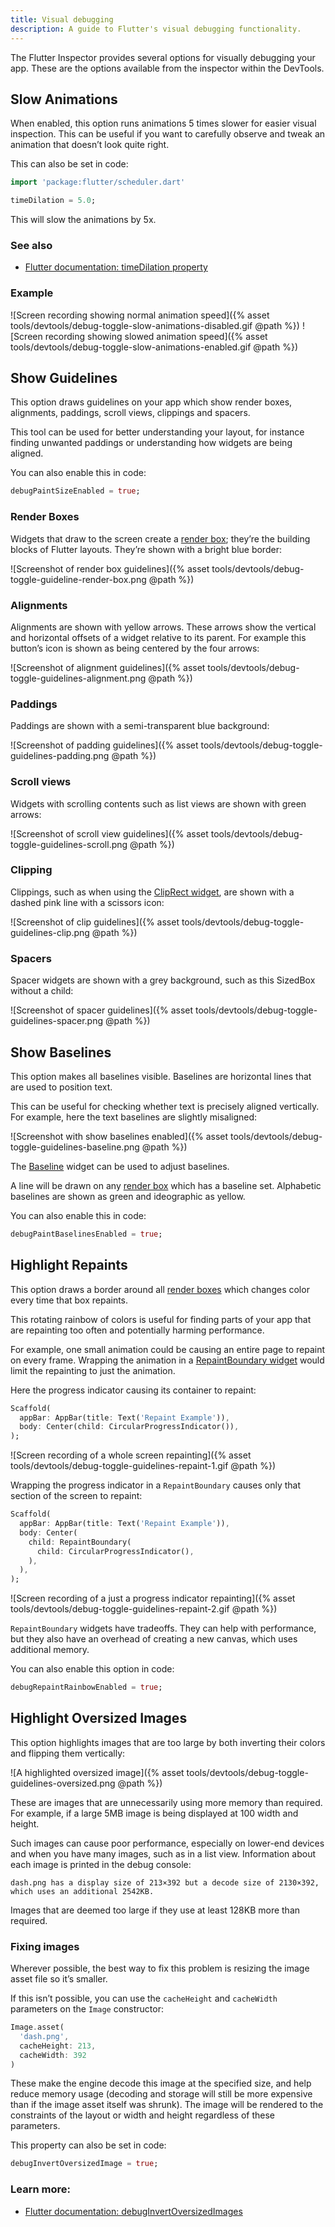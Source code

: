 ```yaml
---
title: Visual debugging
description: A guide to Flutter's visual debugging functionality.
---
```


The Flutter Inspector provides several options for visually debugging your app.
These are the options available from the inspector within the DevTools.

## Slow Animations

When enabled, this option runs animations 5 times slower for easier visual
inspection.
This can be useful if you want to carefully observe and tweak an animation that
doesn’t look quite right.

This can also be set in code:

```dart
import 'package:flutter/scheduler.dart' 

timeDilation = 5.0;
```
 
This will slow the animations by 5x.

### See also

* [Flutter documentation: timeDilation property](https://api.flutter.dev/flutter/scheduler/timeDilation.html) 

### Example

![Screen recording showing normal animation speed]({% asset tools/devtools/debug-toggle-slow-animations-disabled.gif @path %})
![Screen recording showing slowed animation speed]({% asset tools/devtools/debug-toggle-slow-animations-enabled.gif @path %})

## Show Guidelines

This option draws guidelines on your app which show render boxes, alignments,
paddings, scroll views, clippings and spacers.

This tool can be used for better understanding your layout, for instance
finding unwanted paddings or understanding how widgets are being aligned.

You can also enable this in code:

```dart
debugPaintSizeEnabled = true;
```

### Render Boxes

Widgets that draw to the screen create a [render box][]; they’re the 
building blocks of Flutter layouts. They’re shown with a bright blue border:

![Screenshot of render box guidelines]({% asset tools/devtools/debug-toggle-guideline-render-box.png @path %})


### Alignments

Alignments are shown with yellow arrows. These arrows show the vertical
and horizontal offsets of a widget relative to its parent.
For example this button’s icon is shown as being centered by the four arrows:

![Screenshot of alignment guidelines]({% asset tools/devtools/debug-toggle-guidelines-alignment.png @path %})

### Paddings

Paddings are shown with a semi-transparent blue background:

![Screenshot of padding guidelines]({% asset tools/devtools/debug-toggle-guidelines-padding.png @path %})

### Scroll views

Widgets with scrolling contents such as list views are shown with green arrows:

![Screenshot of scroll view guidelines]({% asset tools/devtools/debug-toggle-guidelines-scroll.png @path %})

### Clipping

Clippings, such as when using the [ClipRect widget][], are shown
with a dashed pink line with a scissors icon:

[ClipRect widget]: https://api.flutter.dev/flutter/widgets/ClipRect-class.html

![Screenshot of clip guidelines]({% asset tools/devtools/debug-toggle-guidelines-clip.png @path %})

### Spacers

Spacer widgets are shown with a grey background,
such as this SizedBox without a child:

![Screenshot of spacer guidelines]({% asset tools/devtools/debug-toggle-guidelines-spacer.png @path %})

## Show Baselines

This option makes all baselines visible.
Baselines are horizontal lines that are used to position text.

This can be useful for checking whether text is precisely aligned vertically.
For example, here the text baselines are slightly misaligned:

![Screenshot with show baselines enabled]({% asset tools/devtools/debug-toggle-guidelines-baseline.png @path %})

The [Baseline][] widget can be used to adjust baselines.

[Baseline]: https://api.flutter.dev/flutter/widgets/Baseline-class.html

A line will be drawn on any [render box][] which has a baseline set.
Alphabetic baselines are shown as green and ideographic as yellow.

You can also enable this in code:

```dart
debugPaintBaselinesEnabled = true;
```
## Highlight Repaints

This option draws a border around all [render boxes][]
which changes color every time that box repaints.

[render boxes]: https://api.flutter.dev/flutter/rendering/RenderBox-class.html

This rotating rainbow of colors is useful for finding parts of your app
that are repainting too often and potentially harming performance.

For example, one small animation could be causing an entire page
to repaint on every frame.
Wrapping the animation in a [RepaintBoundary widget][] would limit
the repainting to just the animation.

[RepaintBoundary widget]: https://api.flutter.dev/flutter/widgets/RepaintBoundary-class.html

Here the progress indicator causing its container to repaint:

```dart
Scaffold(
  appBar: AppBar(title: Text('Repaint Example')),
  body: Center(child: CircularProgressIndicator()),
);
```

![Screen recording of a whole screen repainting]({% asset tools/devtools/debug-toggle-guidelines-repaint-1.gif @path %})

Wrapping the progress indicator in a `RepaintBoundary` causes
only that section of the screen to repaint:

```dart
Scaffold(
  appBar: AppBar(title: Text('Repaint Example')),
  body: Center(
    child: RepaintBoundary(
      child: CircularProgressIndicator(),
    ),
  ),
);
```

![Screen recording of a just a progress indicator repainting]({% asset tools/devtools/debug-toggle-guidelines-repaint-2.gif @path %})

`RepaintBoundary` widgets have tradeoffs. They can help with performance,
but they also have an overhead of creating a new canvas,
which uses additional memory.

You can also enable this option in code:

```dart
debugRepaintRainbowEnabled = true;
```

## Highlight Oversized Images

This option highlights images that are too large by both inverting their colors
and flipping them vertically:

![A highlighted oversized image]({% asset tools/devtools/debug-toggle-guidelines-oversized.png @path %})

These are images that are unnecessarily using more memory than required.
For example, if a large 5MB image is being displayed at 100 width and height. 

Such images can cause poor performance, especially on lower-end devices
and when you have many images, such as in a list view.
Information about each image is printed in the debug console:

```console
dash.png has a display size of 213×392 but a decode size of 2130×392, which uses an additional 2542KB.
```

Images that are deemed too large if they use at least 128KB more than required.

### Fixing images

Wherever possible, the best way to fix this problem is resizing
the image asset file so it’s smaller.

If this isn’t possible, you can use the `cacheHeight` and `cacheWidth`
parameters on the `Image` constructor:

```dart
Image.asset(
  'dash.png',
  cacheHeight: 213, 
  cacheWidth: 392
)
```

These make the engine decode this image at the specified size,
and help reduce memory usage (decoding and storage will still be more expensive
than if the image asset itself was shrunk).
The image will be rendered to the constraints of the layout or width and height
regardless of these parameters. 

This property can also be set in code:

```dart
debugInvertOversizedImage = true;
```

### Learn more:

- [Flutter documentation: debugInvertOversizedImages](https://api.flutter.dev/flutter/painting/debugInvertOversizedImages.html)

[render box]: https://api.flutter.dev/flutter/rendering/RenderBox-class.html